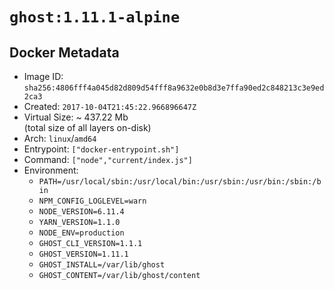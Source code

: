 # `ghost:1.11.1-alpine`

## Docker Metadata

- Image ID: `sha256:4806fff4a045d82d809d54fff8a9632e0b8d3e7ffa90ed2c848213c3e9ed2ca3`
- Created: `2017-10-04T21:45:22.966896647Z`
- Virtual Size: ~ 437.22 Mb  
  (total size of all layers on-disk)
- Arch: `linux`/`amd64`
- Entrypoint: `["docker-entrypoint.sh"]`
- Command: `["node","current/index.js"]`
- Environment:
  - `PATH=/usr/local/sbin:/usr/local/bin:/usr/sbin:/usr/bin:/sbin:/bin`
  - `NPM_CONFIG_LOGLEVEL=warn`
  - `NODE_VERSION=6.11.4`
  - `YARN_VERSION=1.1.0`
  - `NODE_ENV=production`
  - `GHOST_CLI_VERSION=1.1.1`
  - `GHOST_VERSION=1.11.1`
  - `GHOST_INSTALL=/var/lib/ghost`
  - `GHOST_CONTENT=/var/lib/ghost/content`
